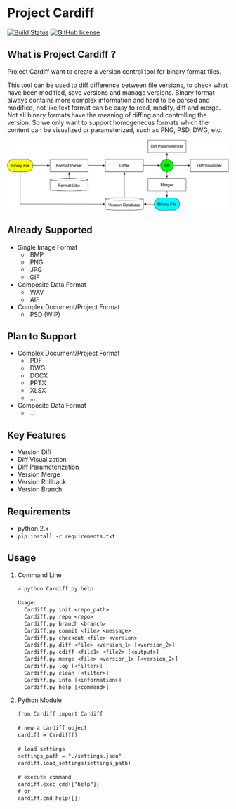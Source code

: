 # Project Cardiff

[![Build Status](https://travis-ci.org/peitaosu/Cardiff.svg?branch=master)](https://travis-ci.org/peitaosu/Cardiff)
[![GitHub license](https://img.shields.io/badge/license-MIT-blue.svg)](https://raw.githubusercontent.com/peitaosu/Cardiff/master/LICENSE)

## What is Project Cardiff ?

Project Cardiff want to create a version control tool for binary format files.

This tool can be used to diff difference between file versions, to check what have been modified, save versions and manage versions. Binary format always contains more complex information and hard to be parsed and modified, not like text format can be easy to read, modify, diff and merge. Not all binary formats have the meaning of diffing and controlling the version. So we only want to support homogeneous formats which the content can be visualized or parameterized, such as PNG, PSD, DWG, etc.

![How It Works](docs/How_It_Works.png)

## Already Supported
* Single Image Format
    - .BMP
    - .PNG
    - .JPG
    - .GIF
* Composite Data Format
    - .WAV
    - .AIF
* Complex Document/Project Format
    - .PSD (WIP)

## Plan to Support
* Complex Document/Project Format
    - .PDF
    - .DWG
    - .DOCX
    - .PPTX
    - .XLSX
    - ....
* Composite Data Format
    - ....

## Key Features
* Version Diff
* Diff Visualization
* Diff Parameterization
* Version Merge
* Version Rollback
* Version Branch

## Requirements
* python 2.x
* ```pip install -r requirements.txt```

## Usage
1. Command Line
   ```
   > python Cardiff.py help

   Usage:
     Cardiff.py init <repo_path>
     Cardiff.py repo <repo>
     Cardiff.py branch <branch>
     Cardiff.py commit <file> <message>
     Cardiff.py checkout <file> <version>
     Cardiff.py diff <file> <version_1> [<version_2>]
     Cardiff.py cdiff <file1> <file2> [<output>]
     Cardiff.py merge <file> <version_1> [<version_2>]
     Cardiff.py log [<filter>]
     Cardiff.py clean [<filter>]
     Cardiff.py info [<information>]
     Cardiff.py help [<command>]

   ```

2. Python Module
   ```
   from Cardiff import Cardiff

   # new a cardiff object
   cardiff = Cardiff()

   # load settings
   settings_path = "./settings.json"
   cardiff.load_settings(settings_path)

   # execute command
   cardiff.exec_cmd(["help"])
   # or
   cardiff.cmd_help([])
   ```
